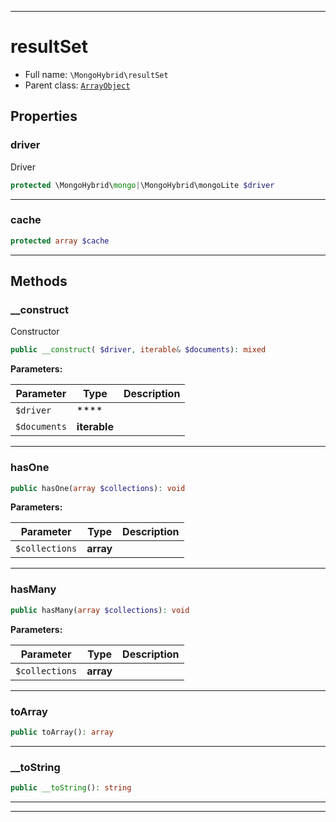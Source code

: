 ***

# resultSet





* Full name: `\MongoHybrid\resultSet`
* Parent class: [`ArrayObject`](../ArrayObject.md)



## Properties


### driver

Driver

```php
protected \MongoHybrid\mongo|\MongoHybrid\mongoLite $driver
```






***

### cache



```php
protected array $cache
```






***

## Methods


### __construct

Constructor

```php
public __construct( $driver, iterable& $documents): mixed
```








**Parameters:**

| Parameter | Type | Description |
|-----------|------|-------------|
| `$driver` | **** |  |
| `$documents` | **iterable** |  |




***

### hasOne



```php
public hasOne(array $collections): void
```








**Parameters:**

| Parameter | Type | Description |
|-----------|------|-------------|
| `$collections` | **array** |  |




***

### hasMany



```php
public hasMany(array $collections): void
```








**Parameters:**

| Parameter | Type | Description |
|-----------|------|-------------|
| `$collections` | **array** |  |




***

### toArray



```php
public toArray(): array
```











***

### __toString



```php
public __toString(): string
```











***


***

